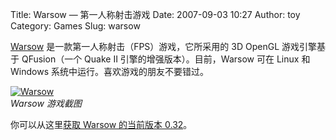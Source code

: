 Title: Warsow — 第一人称射击游戏
Date: 2007-09-03 10:27
Author: toy
Category: Games
Slug: warsow

[Warsow](http://www.warsow.net/)
是一款第一人称射击（FPS）游戏，它所采用的 3D OpenGL 游戏引擎基于
QFusion（一个 Quake II 引擎的增强版本）。目前，Warsow 可在 Linux 和
Windows 系统中运行。喜欢游戏的朋友不要错过。

[![Warsow](http://i.linuxtoy.org/i/2007/09/warsow_s.jpg)](http://i.linuxtoy.org/i/2007/09/warsow.jpg)  
*Warsow 游戏截图*

你可以从这里[获取 Warsow 的当前版本
0.32](http://www.warsow.net/?page=download)。
